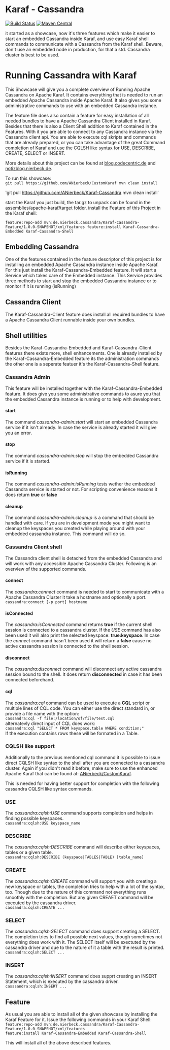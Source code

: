 # Karaf - Cassandra

[![Build Status](https://travis-ci.org/ops4j/org.ops4j.pax.web.svg?branch=master)](https://travis-ci.org/ops4j/org.ops4j.pax.web)
[![Maven Central](https://maven-badges.herokuapp.com/maven-central/org.ops4j.pax/web/badge.svg)](https://maven-badges.herokuapp.com/maven-central/org.ops4j.pax/web)

it started as a showcase, now it's three features which make it easier to start an embedded Cassandra inside Karaf, 
and use easy Karaf shell commands to communicate with a Cassandra from the Karaf shell. 
Beware, don't use an embedded node in production, for that a std. Cassandra cluster is best to be used. 

# Running Cassandra with Karaf

This Showcase will give you a complete overview of Running Apache Cassandra on Apache Karaf. It contains everything that is needed to run an embedded Apache Cassandra inside Apache Karaf. It also gives you some administrative commands to use with an embedded Cassandra instance. 

The feature file does also contain a feature for easy installation of all needed bundles to have a Apache Cassandra Client installed in Karaf. 
Besides that there is also a Client Shell addition to Karaf contained in the Features. With it you are able to connect to any Cassandra instance via the Cassandra client api. You are able to execute cql skripts and commands that are already prepared, or you can take advantage of the great Command completion of Karaf and use the CQLSH like syntax for USE, DESCRIBE, CREATE, SELECT or INSERT. 

More details about this project can be found at [blog.codecentric.de](https://blog.codecentric.de/?p=25821) and [notizblog.nierbeck.de](http://notizblog.nierbeck.de/2014/12/embedding-apache-cassandra/).  

To run this showcase:   
`git pull https://github.com/ANierbeck/CustomKaraf
mvn clean install`

'git pull https://github.com/ANierbeck/Karaf-Cassandra
mvn clean install`

start the Karaf you just build, the tar.gz to unpack can be found in the assemblies/apache-karaf/target folder. 
install the Feature of this Project in the Karaf shell: 

`feature:repo-add mvn:de.nierbeck.cassandra/Karaf-Cassandra-Feature/1.0.0-SNAPSHOT/xml/features
feature:install Karaf-Cassandra-Embedded Karaf-Cassandra-Shell`

## Embedding Cassandra

One of the features contained in the feature descriptor of this project is for installing an embedded Apache Cassandra instance inside Apache Karaf. For this just install the Karaf-Cassandra-Embedded feature. It will start a Service which takes care of the Embedded instance. This Service provides three methods to start and stop the embedded Cassandra instance or to monitor if it is running (isRunning)

## Cassandra Client

The Karaf-Cassandra-Client feature does install all required bundles to have a Apache Cassandra Client runnable inside your own bundles. 

## Shell utilities

Besides the Karaf-Cassandra-Embedded and Karaf-Cassandra-Client features there exists more, shell enhancements. One is already installed by the Karaf-Cassandra-Embedded feature its the administration commands the other one is a seperate featuer it's the Karaf-Cassandra-Shell feature. 

### Cassandra Admin
This feature will be installed together with the Karaf-Cassandra-Embedded feature. It does give you some administrative commands to asure you that the embedded Cassandra instance is running or to help with development. 

#### start
The command _cassandra-admin:start_ will start an embedded Cassandra service if it isn't already. In case the service is already started it will give you an error. 

#### stop
The command _cassandra-admin:stop_ will stop the embedded Cassandra service if it is started. 

#### isRunning
The command _cassandra-admin:isRunning_ tests wether the embedded Cassandra service is started or not. For scripting convenience reasons it does return **true** or **false**

#### cleanup
The command _cassandra-admin:cleanup_ is a command that should be handled with care. If you are in development mode you might want to cleanup the keyspaces you created while playing around with your embedded cassandra instance. This command will do so. 

### Cassandra Client shell

The Cassandra client shell is detached from the embedded Cassandra and will work with any accessible Apache Cassandra Cluster. 
Following is an overview of the supported commands. 

#### connect
The _cassandra:connect_ command is needed to start to communicate with a Apache Cassandra Cluster it take a hostname and optionally a port.    
`cassandra:connect [-p port] hostname`

#### isConnected
The _cassandra:isConnected_ command returns **true** if the current shell session is connected to a cassandra cluster. If the _USE_ command has also been used it will also print the selected keyspace: **true:keyspace**. In case the _connect_ command hasn't been used it will return a **false** cause no active cassandra session is connected to the shell session.

#### disconnect
The _cassandra:disconnect_ command will disconnect any active cassandra session bound to the shell. It does return **disconnected** in case it has been connected beforehand. 

#### cql
The _cassandra:cql_ command can be used to execute a **CQL** script or multiple lines of CQL code. You can either use the direct standard in, or provide a file name with the option:    
`cassandra:cql -f file:/location/of/file/test.cql`   
alternatevly direct input of CQL does work:    
`cassandra:cql "SELECT * FROM keyspace.table WHERE condition;"`   
If the execution contains rows these will be formated in a Table. 

### CQLSH like support
Additionally to the previous mentioned cql command it is possible to issue direct CQLSH like syntax to the shell after you are connected to a cassandra cluster. Again if you didn't read it before, make sure to use the enhanced Apache Karaf that can be found at: [ANierbeck/CustomKaraf](https://github.com/ANierbeck/CustomKaraf). 

This is needed for having better support for completion with the following cassandra CQLSH like syntax commands. 

### USE
The _cassandra:cqlsh:USE_ command supports completion and helps in finding possible keyspaces.    
`cassandra:cqlsh:USE keyspace_name`

### DESCRIBE
The _cassandra:cqlsh:DESCRIBE_ command will describe either keyspaces, tables or a given table.   
`cassandra:cqlsh:DESCRIBE (keyspace|TABLES|TABLE) [table_name]`  

### CREATE
The _cassandra:cqlsh:CREATE_ command will support you with creating a new keyspace or tables, the completion tries to help with a lot of the syntax, too. Though due to the nature of this command not everything runs smoothly with the completion. But any given CREAET command will be executed by the cassandra driver.    
`cassandra:cqlsh:CREATE ...`

### SELECT
The _cassandra:cqlsh:SELECT_ command does support creating a SELECT. The completion tries to find all possible next values, though sometimes not everything does work with it. The SELECT itself will be exectuted by the cassandra driver and due to the nature of it a table with the result is printed.    
`cassandra:cqlsh:SELECT ...`

### INSERT
The _cassandra:cqlsh:INSERT_ command does supprt creating an INSERT Statement, which is executed by the cassandra driver.   
`casssandra:cqlsh:INSERT ...`

## Feature
As usual you are able to install all of the given showcase by installing the Karaf Feature for it.
Issue the following commands in your Karaf Shell:   
`feature:repo-add mvn:de.nierbeck.cassandra/Karaf-Cassandra-Feature/1.0.0-SNAPSHOT/xml/features`    
`feature:install Karaf-Cassandra-Embedded Karaf-Cassandra-Shell`

This will install all of the above described features. 